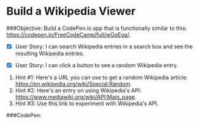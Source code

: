 # Build a Wikipedia Viewer

###Objective: 
Build a CodePen.io app that is functionally similar to this: https://codepen.io/FreeCodeCamp/full/wGqEga/.

- [x] User Story: I can search Wikipedia entries in a search box and see the resulting Wikipedia entries.

- [x] User Story: I can click a button to see a random Wikipedia entry.

1. Hint #1: Here's a URL you can use to get a random Wikipedia article: https://en.wikipedia.org/wiki/Special:Random.
2. Hint #2: Here's an entry on using Wikipedia's API: https://www.mediawiki.org/wiki/API:Main_page.
3. Hint #3: Use this link to experiment with Wikipedia's API.

###CodePen:


